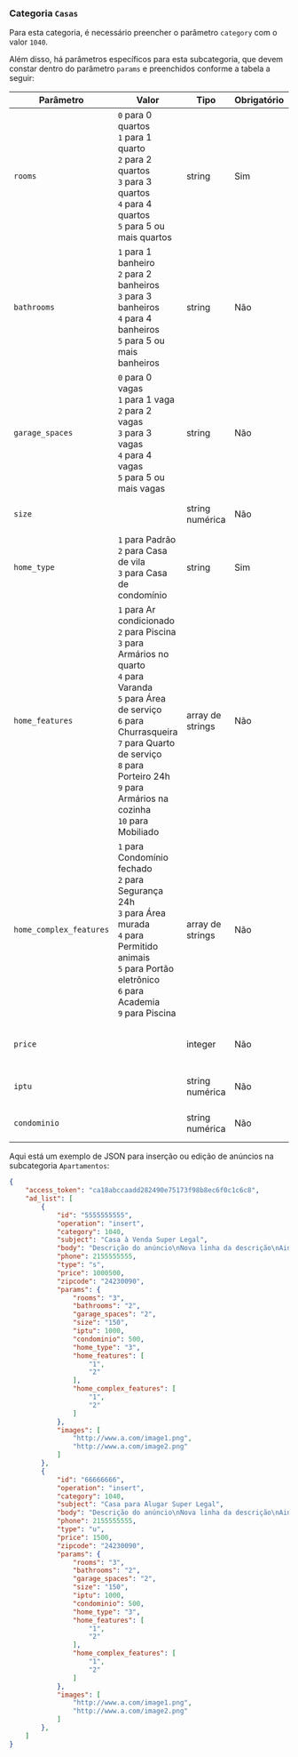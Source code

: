 ### Categoria `Casas`

Para esta categoria, é necessário preencher o parâmetro `category` com o valor `1040`.

Além disso, há parâmetros específicos para esta subcategoria, que devem constar dentro do parâmetro `params` e preenchidos conforme a tabela a seguir:


| Parâmetro | Valor | Tipo | Obrigatório | Descrição |
|------------------|--------------------------------------------------------------------------------------------------------------------------------------------------------------------------------------------------------------------------------------------------------------------------------------------------------------------------------------------------------------------------------------------------------------------------------------------------------------------------------------------------------------------------------------------------------------------------------------------------------------------------------------------------------------------------------------------------------------------------------------------------------------------------------------------------------------------------------------------------------------------------------------------------------------------------------------------------------------------------------------------------------------------------------------------------------------------------------|------------------|-------------|----------------------------|
| `rooms` | `0` para 0 quartos<br> `1` para 1 quarto<br> `2` para 2 quartos<br> `3` para 3 quartos<br> `4` para 4 quartos<br> `5` para 5 ou mais quartos<br> | string | Sim | Quantidade de quartos |
| `bathrooms` | `1` para 1 banheiro<br> `2` para 2 banheiros<br> `3` para 3 banheiros<br> `4` para 4 banheiros<br> `5` para 5 ou mais banheiros<br> | string | Não | Quantidade de banheiros |
| `garage_spaces` | `0` para 0 vagas<br> `1` para 1 vaga<br> `2` para 2 vagas<br> `3` para 3 vagas<br> `4` para 4 vagas<br> `5` para 5 ou mais vagas<br> | string | Não | Quantidade de vagas de garagem |
| `size` |  | string numérica | Não | Área do apartamento (m²) |
| `home_type` | `1` para Padrão<br> `2` para Casa de vila<br> `3` para Casa de condomínio | string | Sim | Tipo de casa |
| `home_features` | `1` para Ar condicionado<br>`2` para Piscina<br>`3` para Armários no quarto<br> `4` para Varanda<br> `5` para Área de serviço<br> `6` para Churrasqueira<br> `7` para Quarto de serviço<br> `8` para Porteiro 24h<br> `9` para Armários na cozinha<br> `10` para Mobiliado | array de strings | Não | Detalhes do imóvel |
| `home_complex_features` | `1` para Condomínio fechado<br> `2` para Segurança 24h<br> `3` para Área murada<br> `4` para Permitido animais<br> `5` para Portão eletrônico<br> `6` para Academia<br> `9` para Piscina | array de strings | Não | Detalhes do condomínio |
| `price` |  | integer | Não | Preço de venda ou aluguel do imóvel |
| `iptu` |  | string numérica | Não | Valor mensal do IPTU |
| `condominio` |  | string numérica | Não | Valor mensal do condomínio |

Aqui está um exemplo de JSON para inserção ou edição de anúncios na subcategoria `Apartamentos`:

```json
{
    "access_token": "ca18abccaadd282490e75173f98b8ec6f0c1c6c8",
    "ad_list": [
        {
            "id": "5555555555",
            "operation": "insert",
            "category": 1040,
            "subject": "Casa à Venda Super Legal",
            "body": "Descrição do anúncio\nNova linha da descrição\nAinda outra linha da descrição",
            "phone": 2155555555,
            "type": "s",
            "price": 1000500,
            "zipcode": "24230090",
            "params": {
                "rooms": "3",
                "bathrooms": "2",
                "garage_spaces": "2",
                "size": "150",
                "iptu": 1000,
                "condominio": 500,
                "home_type": "3",
                "home_features": [
                    "1",
                    "2"
                ],
                "home_complex_features": [
                    "1",
                    "2"
                ]
            },
            "images": [
                "http://www.a.com/image1.png",
                "http://www.a.com/image2.png"
            ]
        },
        {
            "id": "66666666",
            "operation": "insert",
            "category": 1040,
            "subject": "Casa para Alugar Super Legal",
            "body": "Descrição do anúncio\nNova linha da descrição\nAinda outra linha da descrição",
            "phone": 2155555555,
            "type": "u",
            "price": 1500,
            "zipcode": "24230090",
            "params": {
                "rooms": "3",
                "bathrooms": "2",
                "garage_spaces": "2",
                "size": "150",
                "iptu": 1000,
                "condominio": 500,
                "home_type": "3",
                "home_features": [
                    "1",
                    "2"
                ],
                "home_complex_features": [
                    "1",
                    "2"
                ]
            },
            "images": [
                "http://www.a.com/image1.png",
                "http://www.a.com/image2.png"
            ]
        },
    ]
}
```